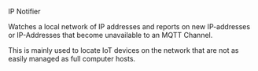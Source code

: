 IP Notifier

Watches a local network of IP addresses and reports on
new IP-addresses or IP-Addresses that become unavailable
to an MQTT Channel.

This is mainly used to locate IoT devices on the network
that are not as easily managed as full computer hosts.